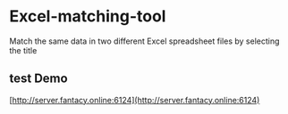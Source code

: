 # Excel-matching-tool
Match the same data in two different Excel spreadsheet files by selecting the title

## test Demo
[http://server.fantacy.online:6124](http://server.fantacy.online:6124)
